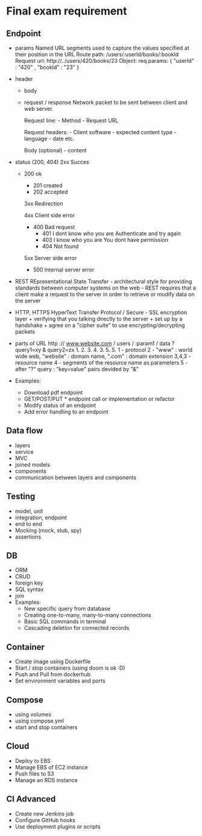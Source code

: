 # Final exam requirement
## Endpoint
  - params
		    Named URL segments used to capture the values specified at their position in the URL
		    Route path: 	/users/:userId/books/:bookId
		    Request url: http://../users/420/books/23
		    Object: 			req.params: { "userId" : "420" , "bookId" : "23" }
  - header
	- body
	- request / response
		 Network packet to be sent between client and web server.

		 Request line:
		   - Method
			 - Request URL

		 Request headers:
		  - Client software
			- expected content type
			- language
			- date
			etc.

		 Body (optional)
		  - content
		 
  - status (200, 404)
		 2xx Succes
      - 200 ok
		  - 201 created
		  - 202 accepted

		 3xx Redirection

		 4xx Client side error
		  - 400 Bad request
			- 401 I dont know who you are Authenticate and try again
			- 403 I know who you are You dont have permission
			- 404 Not found

		 5xx Server side error
		  - 500 Internal server error
  - REST
	   REpresentational State Transfer
			- architectural style for providing standards between computer systems on the web
			- REST requires that a client make a request to the server in order to retrieve or modify data on the server

  - HTTP, HTTPS
		 HyperText Transfer Protocol / Secure
			- SSL encryption layer
				+ verifying that you talking directly to the server
				+ set up by a handshake
				+ agree on a "cipher suite" to use encrypting/decrypting packets

  - parts of URL
		 http :// www.website.com / users / :param1 / data ? query1=xy & query2=zx
		  1.             2.           3.        4.     3.        5.          5.
			1 - protocol
			2 - "www" : world wide web, "website" : domain name, ".com" : domain extension
			3,4,3 - resource name
			4 - segments of the resource name as parameters
			5 - after "?" query : "key=value" pairs devided by "&"
  - Examples:
    - Download pdf endpoint
    - GET/POST/PUT * endpoint call or implementation or refactor
    - Modify status of an endpoint
    - Add error handling to an endpoint

## Data flow
  - layers
  - service
  - MVC
  - joined models
  - components
  - communication between layers and components

## Testing
  - model, unit
  - integration, endpoint
  - end to end
  - Mocking (mock, stub, spy)
  - assertions

## DB
  - ORM
  - CRUD
  - foreign key
  - SQL syntax
  - join
  - Examples:
    - New specific query from database
    - Creating one-to-many, many-to-many connections
    - Basic SQL commands in terminal
    - Cascading deletion for connected records

## Container
  - Create image using Dockerfile
  - Start / stop containers (using doom is ok :D)
  - Push and Pull from dockerhub
  - Set environment variables and ports

## Compose
  - using volumes
  - using compose.yml
  - start and stop containers

## Cloud
  - Deploy to EBS
  - Manage EBS of EC2 instance
  - Push files to S3
  - Manage an RDS instance

## CI Advanced
  - Create new Jenkins job
  - Configure GitHub hooks
  - Use deployment plugins or scripts

